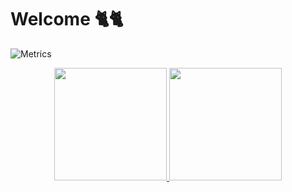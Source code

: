 <h1>Welcome 🐈🐈 </h1>

![Metrics](https://metrics.lecoq.io/yarxcat?template=classic&config.timezone=America%2FBrasilia)

</div>
<div align="center">
  <a href="https://github.com/yarxcat">
  <img height="180em" src="https://github-readme-stats.vercel.app/api?username=yarxcat&show_icons=true&theme=dracula&include_all_commits=true&count_private=true"/>
  <img height="180em" src="https://github-readme-stats.vercel.app/api/top-langs/?username=alinebarbosasilva&layout=compact&langs_count=7&theme=dracula"/>

</div>
